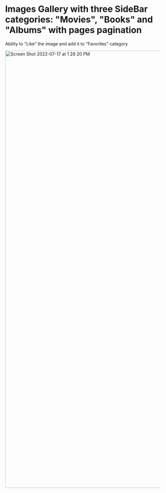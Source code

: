 # Images Gallery with three SideBar categories: "Movies", "Books" and "Albums" with pages pagination

Ability to "Like" the image and add it to "Favorites" category 



<img width="1416" alt="Screen Shot 2022-07-17 at 1 26 20 PM" src="https://user-images.githubusercontent.com/82247833/179423683-a8b6894c-603f-4818-adde-3090e7ab5175.png">
